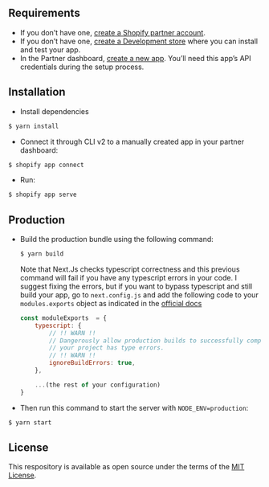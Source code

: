 ## Requirements

- If you don’t have one, [create a Shopify partner account](https://partners.shopify.com/signup).
- If you don’t have one, [create a Development store](https://help.shopify.com/en/partners/dashboard/development-stores#create-a-development-store) where you can install and test your app.
- In the Partner dashboard, [create a new app](https://help.shopify.com/en/api/tools/partner-dashboard/your-apps#create-a-new-app). You’ll need this app’s API credentials during the setup process.

## Installation

- Install dependencies

```sh
$ yarn install
```

- Connect it through CLI v2 to a manually created app in your partner dashboard:

```sh
$ shopify app connect
```

- Run:

```sh
$ shopify app serve
```

## Production

- Build the production bundle using the following command:

  ```sh
  $ yarn build
  ```

  Note that Next.Js checks typescript correctness and this previous command will fail if you have any typescript errors in your code.
  I suggest fixing the errors, but if you want to bypass typescript and still build your app, go to `next.config.js` and add the following code to your `modules.exports` object as indicated in the [official docs](https://nextjs.org/docs/api-reference/next.config.js/ignoring-typescript-errors)

  ```javascript
  const moduleExports  = {
      typescript: {
          // !! WARN !!
          // Dangerously allow production builds to successfully complete even if
          // your project has type errors.
          // !! WARN !!
          ignoreBuildErrors: true,
      },

      ...(the rest of your configuration)
  }
  ```

- Then run this command to start the server with `NODE_ENV=production`:

```sh
$ yarn start
```

## License

This respository is available as open source under the terms of the [MIT License](https://opensource.org/licenses/MIT).
